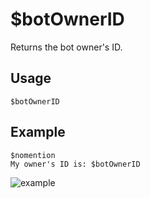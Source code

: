 # $botOwnerID
Returns the bot owner's ID.

## Usage
```
$botOwnerID
```

## Example
```
$nomention
My owner's ID is: $botOwnerID
```

![example](https://user-images.githubusercontent.com/94063167/198900308-9dd205a7-59d8-4319-b750-3bea6bc21ff4.png)
